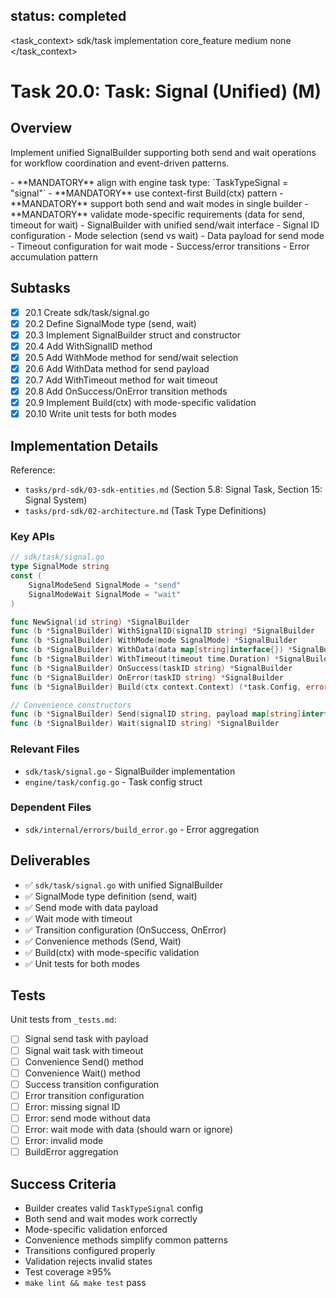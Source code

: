 ## status: completed

<task_context>
<domain>sdk/task</domain>
<type>implementation</type>
<scope>core_feature</scope>
<complexity>medium</complexity>
<dependencies>none</dependencies>
</task_context>

# Task 20.0: Task: Signal (Unified) (M)

## Overview

Implement unified SignalBuilder supporting both send and wait operations for workflow coordination and event-driven patterns.

<critical>
- **MANDATORY** align with engine task type: `TaskTypeSignal = "signal"`
- **MANDATORY** use context-first Build(ctx) pattern
- **MANDATORY** support both send and wait modes in single builder
- **MANDATORY** validate mode-specific requirements (data for send, timeout for wait)
</critical>

<requirements>
- SignalBuilder with unified send/wait interface
- Signal ID configuration
- Mode selection (send vs wait)
- Data payload for send mode
- Timeout configuration for wait mode
- Success/error transitions
- Error accumulation pattern
</requirements>

## Subtasks

- [x] 20.1 Create sdk/task/signal.go
- [x] 20.2 Define SignalMode type (send, wait)
- [x] 20.3 Implement SignalBuilder struct and constructor
- [x] 20.4 Add WithSignalID method
- [x] 20.5 Add WithMode method for send/wait selection
- [x] 20.6 Add WithData method for send payload
- [x] 20.7 Add WithTimeout method for wait timeout
- [x] 20.8 Add OnSuccess/OnError transition methods
- [x] 20.9 Implement Build(ctx) with mode-specific validation
- [x] 20.10 Write unit tests for both modes

## Implementation Details

Reference:
- `tasks/prd-sdk/03-sdk-entities.md` (Section 5.8: Signal Task, Section 15: Signal System)
- `tasks/prd-sdk/02-architecture.md` (Task Type Definitions)

### Key APIs

```go
// sdk/task/signal.go
type SignalMode string
const (
    SignalModeSend SignalMode = "send"
    SignalModeWait SignalMode = "wait"
)

func NewSignal(id string) *SignalBuilder
func (b *SignalBuilder) WithSignalID(signalID string) *SignalBuilder
func (b *SignalBuilder) WithMode(mode SignalMode) *SignalBuilder
func (b *SignalBuilder) WithData(data map[string]interface{}) *SignalBuilder      // send mode
func (b *SignalBuilder) WithTimeout(timeout time.Duration) *SignalBuilder          // wait mode
func (b *SignalBuilder) OnSuccess(taskID string) *SignalBuilder
func (b *SignalBuilder) OnError(taskID string) *SignalBuilder
func (b *SignalBuilder) Build(ctx context.Context) (*task.Config, error)

// Convenience constructors
func (b *SignalBuilder) Send(signalID string, payload map[string]interface{}) *SignalBuilder
func (b *SignalBuilder) Wait(signalID string) *SignalBuilder
```

### Relevant Files

- `sdk/task/signal.go` - SignalBuilder implementation
- `engine/task/config.go` - Task config struct

### Dependent Files

- `sdk/internal/errors/build_error.go` - Error aggregation

## Deliverables

- ✅ `sdk/task/signal.go` with unified SignalBuilder
- ✅ SignalMode type definition (send, wait)
- ✅ Send mode with data payload
- ✅ Wait mode with timeout
- ✅ Transition configuration (OnSuccess, OnError)
- ✅ Convenience methods (Send, Wait)
- ✅ Build(ctx) with mode-specific validation
- ✅ Unit tests for both modes

## Tests

Unit tests from `_tests.md`:
- [ ] Signal send task with payload
- [ ] Signal wait task with timeout
- [ ] Convenience Send() method
- [ ] Convenience Wait() method
- [ ] Success transition configuration
- [ ] Error transition configuration
- [ ] Error: missing signal ID
- [ ] Error: send mode without data
- [ ] Error: wait mode with data (should warn or ignore)
- [ ] Error: invalid mode
- [ ] BuildError aggregation

## Success Criteria

- Builder creates valid `TaskTypeSignal` config
- Both send and wait modes work correctly
- Mode-specific validation enforced
- Convenience methods simplify common patterns
- Transitions configured properly
- Validation rejects invalid states
- Test coverage ≥95%
- `make lint && make test` pass

